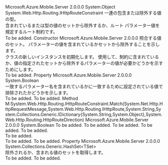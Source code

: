 <Type Name="SetRouteConstraint&lt;TSet&gt;" FullName="Microsoft.Azure.Mobile.Server.Config.SetRouteConstraint&lt;TSet&gt;">
  <TypeSignature Language="C#" Value="public class SetRouteConstraint&lt;TSet&gt; : System.Web.Http.Routing.IHttpRouteConstraint" />
  <TypeSignature Language="ILAsm" Value=".class public auto ansi beforefieldinit SetRouteConstraint`1&lt;TSet&gt; extends System.Object implements class System.Web.Http.Routing.IHttpRouteConstraint" />
  <TypeSignature Language="DocId" Value="T:Microsoft.Azure.Mobile.Server.Config.SetRouteConstraint`1" />
  <TypeSignature Language="VB.NET" Value="Public Class SetRouteConstraint(Of TSet)&#xA;Implements IHttpRouteConstraint" />
  <TypeSignature Language="F#" Value="type SetRouteConstraint&lt;'Set&gt; = class&#xA;    interface IHttpRouteConstraint" />
  <AssemblyInfo>
    <AssemblyName>Microsoft.Azure.Mobile.Server</AssemblyName>
    <AssemblyVersion>2.0.0.0</AssemblyVersion>
  </AssemblyInfo>
  <TypeParameters>
    <TypeParameter Name="TSet" />
  </TypeParameters>
  <Base>
    <BaseTypeName>System.Object</BaseTypeName>
  </Base>
  <Interfaces>
    <Interface>
      <InterfaceName>System.Web.Http.Routing.IHttpRouteConstraint</InterfaceName>
    </Interface>
  </Interfaces>
  <Docs>
    <typeparam name="TSet">一連の包含または除外する値の型。</typeparam>
    <summary>
            含まれているまたは型の値のセットから除外するか、ルート パラメーター値を規定するルート制約<typeparamref name="TSet" />です。
            </summary>
    <remarks>To be added.</remarks>
  </Docs>
  <Members>
    <Member MemberName=".ctor">
      <MemberSignature Language="C#" Value="public SetRouteConstraint (System.Collections.Generic.HashSet&lt;TSet&gt; set, bool matchOnExcluded);" />
      <MemberSignature Language="ILAsm" Value=".method public hidebysig specialname rtspecialname instance void .ctor(class System.Collections.Generic.HashSet`1&lt;!TSet&gt; set, bool matchOnExcluded) cil managed" />
      <MemberSignature Language="DocId" Value="M:Microsoft.Azure.Mobile.Server.Config.SetRouteConstraint`1.#ctor(System.Collections.Generic.HashSet{`0},System.Boolean)" />
      <MemberSignature Language="VB.NET" Value="Public Sub New (set As HashSet(Of TSet), matchOnExcluded As Boolean)" />
      <MemberSignature Language="F#" Value="new Microsoft.Azure.Mobile.Server.Config.SetRouteConstraint&lt;'Set&gt; : System.Collections.Generic.HashSet&lt;'Set&gt; * bool -&gt; Microsoft.Azure.Mobile.Server.Config.SetRouteConstraint&lt;'Set&gt;" Usage="new Microsoft.Azure.Mobile.Server.Config.SetRouteConstraint&lt;'Set&gt; (set, matchOnExcluded)" />
      <MemberType>Constructor</MemberType>
      <AssemblyInfo>
        <AssemblyName>Microsoft.Azure.Mobile.Server</AssemblyName>
        <AssemblyVersion>2.0.0.0</AssemblyVersion>
      </AssemblyInfo>
      <Parameters>
        <Parameter Name="set" Type="System.Collections.Generic.HashSet&lt;TSet&gt;" />
        <Parameter Name="matchOnExcluded" Type="System.Boolean" />
      </Parameters>
      <Docs>
        <param name="set">照合する値のセット。</param>
        <param name="matchOnExcluded">パラメーターの値を含まれているかセットから除外することを示します。</param>
        <summary>
            <see cref="T:Microsoft.Azure.Mobile.Server.Config.SetRouteConstraint`1" /> クラスの新しいインスタンスを初期化します。 使用して、<paramref name="matchOnExcluded" />制約に含まれているか、値の指定されたセットから除外するパラメーターの値が必要かどうかを示すためにします。
            </summary>
        <remarks>To be added.</remarks>
      </Docs>
    </Member>
    <Member MemberName="Excluded">
      <MemberSignature Language="C#" Value="public bool Excluded { get; }" />
      <MemberSignature Language="ILAsm" Value=".property instance bool Excluded" />
      <MemberSignature Language="DocId" Value="P:Microsoft.Azure.Mobile.Server.Config.SetRouteConstraint`1.Excluded" />
      <MemberSignature Language="VB.NET" Value="Public ReadOnly Property Excluded As Boolean" />
      <MemberSignature Language="F#" Value="member this.Excluded : bool" Usage="Microsoft.Azure.Mobile.Server.Config.SetRouteConstraint&lt;'Set&gt;.Excluded" />
      <MemberType>Property</MemberType>
      <AssemblyInfo>
        <AssemblyName>Microsoft.Azure.Mobile.Server</AssemblyName>
        <AssemblyVersion>2.0.0.0</AssemblyVersion>
      </AssemblyInfo>
      <ReturnValue>
        <ReturnType>System.Boolean</ReturnType>
      </ReturnValue>
      <Docs>
        <summary>
            一致するパラメーター名を含まれているかに一致するために設定されている値で排除されたかどうかを示します。
            </summary>
        <value>To be added.</value>
        <remarks>To be added.</remarks>
      </Docs>
    </Member>
    <Member MemberName="Match">
      <MemberSignature Language="C#" Value="public bool Match (System.Net.Http.HttpRequestMessage request, System.Web.Http.Routing.IHttpRoute route, string parameterName, System.Collections.Generic.IDictionary&lt;string,object&gt; values, System.Web.Http.Routing.HttpRouteDirection routeDirection);" />
      <MemberSignature Language="ILAsm" Value=".method public hidebysig newslot virtual instance bool Match(class System.Net.Http.HttpRequestMessage request, class System.Web.Http.Routing.IHttpRoute route, string parameterName, class System.Collections.Generic.IDictionary`2&lt;string, object&gt; values, valuetype System.Web.Http.Routing.HttpRouteDirection routeDirection) cil managed" />
      <MemberSignature Language="DocId" Value="M:Microsoft.Azure.Mobile.Server.Config.SetRouteConstraint`1.Match(System.Net.Http.HttpRequestMessage,System.Web.Http.Routing.IHttpRoute,System.String,System.Collections.Generic.IDictionary{System.String,System.Object},System.Web.Http.Routing.HttpRouteDirection)" />
      <MemberSignature Language="VB.NET" Value="Public Function Match (request As HttpRequestMessage, route As IHttpRoute, parameterName As String, values As IDictionary(Of String, Object), routeDirection As HttpRouteDirection) As Boolean" />
      <MemberSignature Language="F#" Value="abstract member Match : System.Net.Http.HttpRequestMessage * System.Web.Http.Routing.IHttpRoute * string * System.Collections.Generic.IDictionary&lt;string, obj&gt; * System.Web.Http.Routing.HttpRouteDirection -&gt; bool&#xA;override this.Match : System.Net.Http.HttpRequestMessage * System.Web.Http.Routing.IHttpRoute * string * System.Collections.Generic.IDictionary&lt;string, obj&gt; * System.Web.Http.Routing.HttpRouteDirection -&gt; bool" Usage="setRouteConstraint.Match (request, route, parameterName, values, routeDirection)" />
      <MemberType>Method</MemberType>
      <Implements>
        <InterfaceMember>M:System.Web.Http.Routing.IHttpRouteConstraint.Match(System.Net.Http.HttpRequestMessage,System.Web.Http.Routing.IHttpRoute,System.String,System.Collections.Generic.IDictionary{System.String,System.Object},System.Web.Http.Routing.HttpRouteDirection)</InterfaceMember>
      </Implements>
      <AssemblyInfo>
        <AssemblyName>Microsoft.Azure.Mobile.Server</AssemblyName>
        <AssemblyVersion>2.0.0.0</AssemblyVersion>
      </AssemblyInfo>
      <ReturnValue>
        <ReturnType>System.Boolean</ReturnType>
      </ReturnValue>
      <Parameters>
        <Parameter Name="request" Type="System.Net.Http.HttpRequestMessage" />
        <Parameter Name="route" Type="System.Web.Http.Routing.IHttpRoute" />
        <Parameter Name="parameterName" Type="System.String" />
        <Parameter Name="values" Type="System.Collections.Generic.IDictionary&lt;System.String,System.Object&gt;" />
        <Parameter Name="routeDirection" Type="System.Web.Http.Routing.HttpRouteDirection" />
      </Parameters>
      <Docs>
        <param name="request">To be added.</param>
        <param name="route">To be added.</param>
        <param name="parameterName">To be added.</param>
        <param name="values">To be added.</param>
        <param name="routeDirection">To be added.</param>
        <summary>To be added.</summary>
        <returns>To be added.</returns>
        <remarks>To be added.</remarks>
        <inheritdoc />
      </Docs>
    </Member>
    <Member MemberName="Set">
      <MemberSignature Language="C#" Value="public System.Collections.Generic.HashSet&lt;TSet&gt; Set { get; }" />
      <MemberSignature Language="ILAsm" Value=".property instance class System.Collections.Generic.HashSet`1&lt;!TSet&gt; Set" />
      <MemberSignature Language="DocId" Value="P:Microsoft.Azure.Mobile.Server.Config.SetRouteConstraint`1.Set" />
      <MemberSignature Language="VB.NET" Value="Public ReadOnly Property Set As HashSet(Of TSet)" />
      <MemberSignature Language="F#" Value="member this.Set : System.Collections.Generic.HashSet&lt;'Set&gt;" Usage="Microsoft.Azure.Mobile.Server.Config.SetRouteConstraint&lt;'Set&gt;.Set" />
      <MemberType>Property</MemberType>
      <AssemblyInfo>
        <AssemblyName>Microsoft.Azure.Mobile.Server</AssemblyName>
        <AssemblyVersion>2.0.0.0</AssemblyVersion>
      </AssemblyInfo>
      <ReturnValue>
        <ReturnType>System.Collections.Generic.HashSet&lt;TSet&gt;</ReturnType>
      </ReturnValue>
      <Docs>
        <summary>
            除外されるか、含まれる値のセットを取得します。
            </summary>
        <value>To be added.</value>
        <remarks>To be added.</remarks>
      </Docs>
    </Member>
  </Members>
</Type>